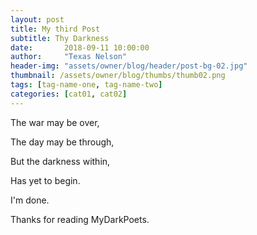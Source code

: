 ```yaml
---
layout: post
title: My third Post
subtitle: Thy Darkness
date:       2018-09-11 10:00:00
author:     "Texas Nelson"
header-img: "assets/owner/blog/header/post-bg-02.jpg"
thumbnail: /assets/owner/blog/thumbs/thumb02.png
tags: [tag-name-one, tag-name-two]
categories: [cat01, cat02]
---
```


The war may be over,

The day may be through,

But the darkness within,

Has yet to begin.


I'm done.


Thanks for reading MyDarkPoets.


